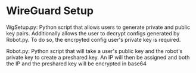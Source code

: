 # WireGuard Setup

WgSetup.py: Python script that allows users to generate private and public key pairs. Additionally allows the user to decrypt configs generated by Robot.py. To do so, the encrpyted config user's private key is required.

Robot.py: Python script that will take a user's public key and the robot's private key to create a preshared key. An IP will then be assigned and both the IP and the preshared key will be encrypted in base64
